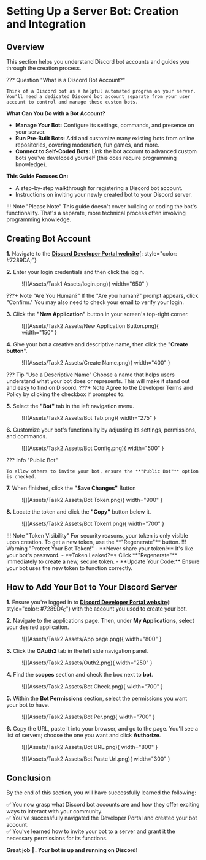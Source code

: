 # **Setting Up a Server Bot: Creation and Integration**

## Overview

This section helps you understand Discord bot accounts and guides you through the creation process.

??? Question "What is a Discord Bot Account?"

    Think of a Discord bot as a helpful automated program on your server. You'll need a dedicated Discord bot account separate from your user account to control and manage these custom bots.

**What Can You Do with a Bot Account?**

- **Manage Your Bot:** Configure its settings, commands, and presence on your server.
- **Run Pre-Built Bots:** Add and customize many existing bots from online repositories, covering moderation, fun games, and more.
- **Connect to Self-Coded Bots:** Link the bot account to advanced custom bots you've developed yourself (this does require programming knowledge).

**This Guide Focuses On:**

- A step-by-step walkthrough for registering a Discord bot account.
- Instructions on inviting your newly created bot to your Discord server.

!!! Note "Please Note" 
    This guide doesn't cover building or coding the bot's functionality. That's a separate, more technical process often involving programming knowledge.



## Creating Bot Account

**1.** Navigate to the [**Discord Developer Portal website**](https://discord.com/developers/applications){: style="color: #7289DA;"}   

**2.** Enter your login credentials and then click the login.

<figure markdown="span">
  ![](Assets/Task1 Assets/login.png){ width="650" }
</figure>

???+ Note "Are You Human?"
    If the "Are you human?" prompt appears, click "Confirm." You may also need to check your email to verify your login.

**3.** Click the **"New Application"** button in your screen's top-right corner.

<figure markdown="span">
  ![](Assets/Task2 Assets/New Application Button.png){ width="150" }
</figure>

**4.** Give your bot a creative and descriptive name, then click the "**Create button**".

<figure markdown="span">
  ![](Assets/Task2 Assets/Create Name.png){ width="400" }
</figure>

??? Tip "Use a Descriptive Name"
    Choose a name that helps users understand what your bot does or represents. This will make it stand out and easy to find on Discord.
???+ Note
    Agree to the Developer Terms and Policy by clicking the checkbox if prompted to.

**5.** Select the **"Bot"** tab in the left navigation menu.

<figure markdown="span">
  ![](Assets/Task2 Assets/Bot Tab.png){ width="275" }
</figure>

**6.** Customize your bot's functionality by adjusting its settings, permissions, and commands.

<figure markdown="span">
  ![](Assets/Task2 Assets/Bot Config.png){ width="500" }
</figure>

??? Info "Public Bot"

    To allow others to invite your bot, ensure the **"Public Bot"** option is checked.

**7.** When finished, click the **"Save Changes"** Button

<figure markdown="span">
  ![](Assets/Task2 Assets/Bot Token.png){ width="900" }
</figure>

**8.** Locate the token and click the **"Copy"** button below it.

<figure markdown="span">
  ![](Assets/Task2 Assets/Bot Token1.png){ width="700" }
</figure>
!!! Note "Token Visibility"
    For security reasons, your token is only visible upon creation. To get a new token, use the **"Regenerate"** button.
!!! Warning "Protect Your Bot Token!"
    - **Never share your token!** It's like your bot's password.
    - **Token Leaked?** Click **"Regenerate"**  immediately to create a new, secure token.
    - **Update Your Code:** Ensure your bot uses the new token to function correctly.

<!-- ✅ Success! You've created a bot account. You can now log in using your token." -->



## How to Add Your Bot to Your Discord Server

<!-- Adding a bot lets its code run on your Discord server. First, you'll invite the bot to your server. Then, you'll grant it specific permissions – these control what the bot can do, such as reading messages, sending messages, or managing roles. Once added, the bot will become active and be able to interact with your server members. -->

**1.** Ensure you're logged in to [**Discord Developer Portal website**](https://discord.com/developers/applications){: style="color: #7289DA;"}  with the account you used to create your bot.  

**2.** Navigate to the applications page. Then, under **My Applications**, select your desired application.  

<figure markdown="span">
  ![](Assets/Task2 Assets/App page.png){ width="800" }
</figure>

**3.** Click the **OAuth2** tab in the left side navigation panel.  

<figure markdown="span">
  ![](Assets/Task2 Assets/Outh2.png){ width="250" }
</figure>

**4.** Find the **scopes** section and check the box next to **bot**.  

<figure markdown="span">
  ![](Assets/Task2 Assets/Bot Check.png){ width="700" }
</figure>

**5.** Within the **Bot Permissions** section, select the permissions you want your bot to have.

<figure markdown="span">
  ![](Assets/Task2 Assets/Bot Per.png){ width="700" }
</figure>

<!-- **Note:** Your changes will be saved automatically. -->

**6.** Copy the URL, paste it into your browser, and go to the page. You'll see a list of servers; choose the one you want and click **Authorize**.

<figure markdown="span">
  ![](Assets/Task2 Assets/Bot URL.png){ width="800" }
</figure>

<figure markdown="span">
  ![](Assets/Task2 Assets/Bot Paste Url.png){ width="300" }
</figure>

<!-- ✅ Success! Welcome aboard! Your bot is now on the server. 🤖 Get ready to see it in action!" -->

## Conclusion

By the end of this section, you will have successfully learned the following:

✅ You now grasp what Discord bot accounts are and how they offer exciting ways to interact with your community.  
✅ You've successfully navigated the Developer Portal and created your bot account.  
✅ You've learned how to invite your bot to a server and grant it the necessary permissions for its functions.

**Great job 🤗. Your bot is up and running on Discord!**